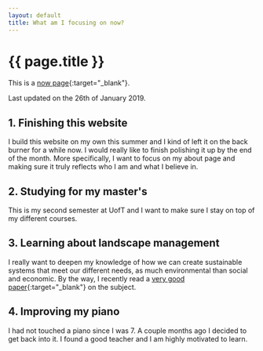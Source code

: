 ```yaml
---
layout: default
title: What am I focusing on now?
---
```


# {{ page.title }}

This is a [now page](https://nownownow.com/about){:target="_blank"}.

Last updated on the 26th of January 2019.

## 1. Finishing this website
I build this website on my own this summer and I kind of left it on the back burner for a while now. I would really like to finish polishing it up by the end of the month. More specifically, I want to focus on my about page and making sure it truly reflects who I am and what I believe in.

## 2. Studying for my master's
This is my second semester at UofT and I want to make sure I stay on top of my different courses.

## 3. Learning about landscape management
I really want to deepen my knowledge of how we can create sustainable systems that meet our different needs, as much environmental than social and economic. By the way, I recently read a [very good paper](https://www.pnas.org/content/110/21/8349){:target="_blank"} on the subject. 

## 4. Improving my piano
I had not touched a piano since I was 7. A couple months ago I decided to get back into it. I found a good teacher and I am highly motivated to learn.